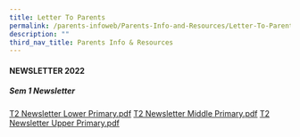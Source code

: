```yaml
---
title: Letter To Parents
permalink: /parents-infoweb/Parents-Info-and-Resources/Letter-To-Parents
description: ""
third_nav_title: Parents Info & Resources
---
```

#### NEWSLETTER 2022

  

##### Sem 1 Newsletter

[T2 Newsletter Lower Primary.pdf](/files/T2%20Newsletter%20Lower%20Primary.pdf)
[T2 Newsletter Middle Primary.pdf](/files/T2%20Newsletter%20Middle%20Primary.pdf)
[T2 Newsletter Upper Primary.pdf](/files/T2%20Newsletter%20Upper%20Primary.pdf)